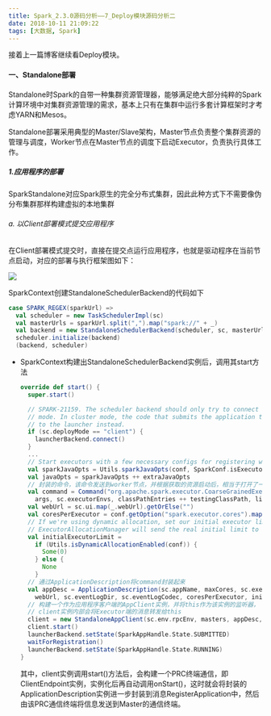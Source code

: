 ```yaml
---
title: Spark_2.3.0源码分析——7_Deploy模块源码分析二
date: 2018-10-11 21:09:22
tags: [大数据, Spark]
---
```


接着上一篇博客继续看Deploy模块。

#### 一、Standalone部署

​	Standalone时Spark的自带一种集群资源管理器，能够满足绝大部分纯粹的Spark计算环境中对集群资源管理的需求，基本上只有在集群中运行多套计算框架时才考虑YARN和Mesos。

​	Standalone部署采用典型的Master/Slave架构，Master节点负责整个集群资源的管理与调度，Worker节点在Master节点的调度下启动Executor，负责执行具体工作。

##### 1.应用程序的部署

SparkStandalone对应Spark原生的完全分布式集群，因此此种方式下不需要像伪分布集群那样构建虚拟的本地集群

###### a. 以Client部署模式提交应用程序

在Client部署模式提交时，直接在提交点运行应用程序，也就是驱动程序在当前节点启动，对应的部署与执行框架图如下：

![](http://p5s7d12ls.bkt.clouddn.com/18-10-11/47339461.jpg)

SparkContext创建StandaloneSchedulerBackend的代码如下

```scala
case SPARK_REGEX(sparkUrl) =>
  val scheduler = new TaskSchedulerImpl(sc)
  val masterUrls = sparkUrl.split(",").map("spark://" + _)
  val backend = new StandaloneSchedulerBackend(scheduler, sc, masterUrls)
  scheduler.initialize(backend)
  (backend, scheduler)
```

* SparkContext构建出StandaloneSchedulerBackend实例后，调用其start方法

  ```scala
  override def start() {
    super.start()
  
    // SPARK-21159. The scheduler backend should only try to connect to the launcher when in client
    // mode. In cluster mode, the code that submits the application to the Master needs to connect
    // to the launcher instead.
    if (sc.deployMode == "client") {
      launcherBackend.connect()
    }
    ...
    // Start executors with a few necessary configs for registering with the scheduler
    val sparkJavaOpts = Utils.sparkJavaOpts(conf, SparkConf.isExecutorStartupConf)
    val javaOpts = sparkJavaOpts ++ extraJavaOpts
    // 封装的命令，该命令发送到worker节点，并根据获取的资源启动后，相当于打开了一个通信通道
    val command = Command("org.apache.spark.executor.CoarseGrainedExecutorBackend",
      args, sc.executorEnvs, classPathEntries ++ testingClassPath, libraryPathEntries, javaOpts)
    val webUrl = sc.ui.map(_.webUrl).getOrElse("")
    val coresPerExecutor = conf.getOption("spark.executor.cores").map(_.toInt)
    // If we're using dynamic allocation, set our initial executor limit to 0 for now.
    // ExecutorAllocationManager will send the real initial limit to the Master later.
    val initialExecutorLimit =
      if (Utils.isDynamicAllocationEnabled(conf)) {
        Some(0)
      } else {
        None
      }
    // 通过ApplicationDescription将command封装起来
    val appDesc = ApplicationDescription(sc.appName, maxCores, sc.executorMemory, command,
      webUrl, sc.eventLogDir, sc.eventLogCodec, coresPerExecutor, initialExecutorLimit)
    // 构建一个作为应用程序客户端的AppClient实例，并将this作为该实例的监听器，
    // client实例内部会将Executor端的消息转发给this
    client = new StandaloneAppClient(sc.env.rpcEnv, masters, appDesc, this, conf)
    client.start()
    launcherBackend.setState(SparkAppHandle.State.SUBMITTED)
    waitForRegistration()
    launcherBackend.setState(SparkAppHandle.State.RUNNING)
  }
  ```

  其中，client实例调用start()方法后，会构建一个PRC终端通信，即ClientEndpoint实例，实例化后再自动调用onStart()，这时就会将封装的ApplicationDescription实例进一步封装到消息RegisterApplication中，然后由该PRC通信终端将信息发送到Master的通信终端。